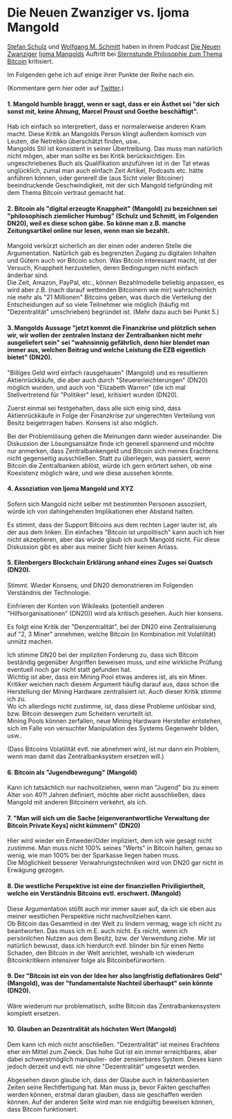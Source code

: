# Die Neuen Zwanziger vs. Ijoma Mangold

[Stefan Schulz](https://twitter.com/friiyo) und [Wolfgang M. Schmitt](https://twitter.com/SchmittJunior) haben in ihrem Podcast [Die Neuen Zwanziger](https://neuezwanziger.de/2022/02/krieg-geld-macht-chips-act-bitcoin-wohnen-afrika/) [Ijoma Mangolds](https://twitter.com/IjomaMangold) Auftritt bei [Sternstunde Philosophie zum Thema Bitcoin](https://www.srf.ch/play/tv/sternstunde-philosophie/video/bitcoin---eine-neue-weltordnung?urn=urn:srf:video:23e0942f-45a7-4864-85fb-912e075f07ec) kritisiert.

Im Folgenden gehe ich auf einige ihrer Punkte der Reihe nach ein.

(Kommentare gern hier oder auf [Twitter](https://twitter.com/BitcoinUndScifi).)

#### 1. Mangold humble braggt, wenn er sagt, dass er ein Ästhet sei "der sich sonst mit, keine Ahnung, Marcel Proust und Goethe beschäftigt".

Hab ich einfach so interpretiert, dass er normalerweise anderen Kram macht. Diese Kritik an Mangolds Person klingt außerdem komisch von Leuten, die Netrebko überschätzt finden, usw..  
Mangolds Stil ist konsistent in seiner Übertreibung. Das muss man natürlich nicht mögen, aber man sollte es bei Kritik berücksichtigen.
Ein ungeschriebenes Buch als Qualifikation anzuführen ist in der Tat etwas unglücklich, zumal man auch einfach Zeit Artikel, Podcasts etc. hätte anführen können, oder generell die (aus Sicht vieler Bitcoiner) beeindruckende Geschwindigkeit, mit der sich Mangold tiefgründing mit dem Thema Bitcoin vertraut gemacht hat.

#### 2. Bitcoin als "digital erzeugte Knappheit" (Mangold) zu bezeichnen sei "philosophisch ziemlicher Humbug" (Schulz und Schmitt, im Folgenden DN20), weil es diese schon gäbe. So könne man z.B. manche Zeitungsartikel online nur lesen, wenn man sie bezahlt.

Mangold verkürzt sicherlich an der einen oder anderen Stelle die Argumentation. Natürlich gab es begrenzten Zugang zu digitalen Inhalten und Gütern auch vor Bitcoin schon. Was Bitcoin interessant macht, ist der Versuch, Knappheit herzustellen, deren Bedingungen nicht einfach änderbar sind.  
Die Zeit, Amazon, PayPal, etc., können Bezahlmodelle beliebig anpassen, es wird aber z.B. (nach darauf wettenden Bitcoinern wie mir) wahrscheinlich nie mehr als "21 Millionen" Bitcoins geben, was durch die Verteilung der Entscheidungen auf so viele Teilnehmer wie möglich (häufig mit "Dezentralität" umschrieben) begründet ist. (Mehr dazu auch bei Punkt 5.)

#### 3. Mangolds Aussage "jetzt kommt die Finanzkrise und plötzlich sehen wir, wir wollen der zentralen Instanz der Zentralbanken nicht mehr ausgeliefert sein" sei "wahnsinnig gefährlich, denn hier blendet man immer aus, welchen Beitrag und welche Leistung die EZB eigentlich bietet" (DN20).

"Billiges Geld wird einfach rausgehauen" (Mangold) und es resultieren Aktienrückkäufe, die aber auch durch "Steuererleichterungen" (DN20) möglich wurden, und auch von "Elizabeth Warren" (die ich mal Stellvertretend für "Politiker" lese), kritisiert wurden (DN20).

Zuerst einmal sei festgehalten, dass alle sich einig sind, dass Aktienrückkäufe in Folge der Finanzkrise zur ungerechten Verteilung von Besitz beigetrragen haben. Konsens ist also möglich.

Bei der Problemlösung gehen die Meinungen dann wieder auseinander. Die Diskussion der Lösungsansätze finde ich generell spannend und möchte nur anmerken, dass Zentralbankengeld und Bitcoin sich meines Erachtens nicht gegenseitig ausschließen.
Statt zu überlegen, was passiert, wenn Bitcoin die Zentralbanken ablöst, würde ich gern erörtert sehen, ob eine Koexistenz möglich wäre, und wie diese aussehen könnte.

#### 4. Assoziation von Ijoma Mangold und XYZ

Sofern sich Mangold nicht selber mit bestimmten Personen assoziiert, würde ich von dahingehenden Implikationen eher Abstand halten.

Es stimmt, dass der Support Bitcoins aus dem rechten Lager lauter ist, als der aus dem linken. Ein einfaches "Bitcoin ist unpolitisch" kann auch ich hier nicht akzeptieren, aber das würde glaub ich auch Mangold nicht. Für diese Diskussion gibt es aber aus meiner Sicht hier keinen Anlass.

#### 5. Eilenbergers Blockchain Erklärung anhand eines Zuges sei Quatsch (DN20).

Stimmt. Wieder Konsens, und DN20 demonstrieren im Folgenden Verständnis der Technologie.

Einfrieren der Konten von Wikileaks (potentiell anderen "Hilfsorganisationen" (DN20)) wird als kritisch gesehen. Auch hier konsens.

Es folgt eine Kritik der "Denzentralität", bei der DN20 eine Zentralisierung auf "2, 3 Miner" annehmen, welche Bitcoin (in Kombination mit Volatilität) unnütz machen.

Ich stimme DN20 bei der impliziten Forderung zu, dass sich Bitcoin beständig gegenüber Angriffen beweisen muss, und eine wirkliche Prüfung eventuell noch gar nicht statt gefunden hat.  
Wichtig ist aber, dass ein Mining Pool etwas anderes ist, als ein Miner.  
Kritiker weichen nach diesem Argument häufig darauf aus, dass schon die Herstellung der Mining Hardware zentralisiert ist.
Auch dieser Kritik stimme ich zu.  
Wo ich allerdings nicht zustimme, ist, dass diese Probleme unlösbar sind, bzw. Bitcoin deswegen zum Scheitern verurteilt ist.  
Mining Pools können zerfallen, neue Mining Hardware Hersteller entstehen, sich im Falle von versuchter Manipulation des Systems Gegenwehr bilden, usw..

(Dass Bitcoins Volatilität evtl. nie abnehmen wird, ist nur dann ein Problem, wenn man damit das Zentralbanksystem ersetzen will.)

#### 6. Bitcoin als "Jugendbewegung" (Mangold)

Kann ich tatsächlich nur nachvollziehen, wenn man "Jugend" bis zu einem Alter von 40?! Jahren definiert, möchte aber nicht ausschließen, dass Mangold mit anderen Bitcoinern verkehrt, als ich.

#### 7. "Man will sich um die Sache [eigenverantwortliche Verwaltung der Bitcoin Private Keys] nicht kümmern" (DN20)

Hier wird wieder ein Entweder/Oder impliziert, dem ich wie gesagt nicht zustimme. Man muss nicht 100% seines "Werts" in Bitcoin halten, genau so wenig, wie man 100% bei der Sparkasse liegen haben muss.  
Die Möglichkeit besserer Verwahrungstechniken wird von DN20 gar nicht in Erwägung gezogen.

#### 8. Die westliche Perspektive ist eine der finanziellen Priviligiertheit, welche ein Verständnis Bitcoins evtl. erschwert. (Mangold)

Diese Argumentation stößt auch mir immer sauer auf, da ich sie eben aus meiner westlichen Perspektive nicht nachvollziehen kann.  
Ob Bitcoin das Gesamtleid in der Welt zu lindern vermag, wage ich nicht zu beantworten. Das muss ich m.E. auch nicht. Es reicht, wenn ich persönlichen Nutzen aus dem Besitz, bzw. der Verwendung ziehe. Mir ist natürlich bewusst, dass ich hierdurch evtl. blinder bin für einen Netto Schaden, den Bitcoin in der Welt anrichtet, weshalb ich wiederum Bitcoinkritikern intensiver folge als Bitcoinbefürwortern.

#### 9. Der "Bitcoin ist ein von der Idee her also langfristig deflationäres Geld" (Mangold), was der "fundamentalste Nachteil überhaupt" sein könnte (DN20).

Wäre wiederum nur problematisch, sollte Bitcoin das Zentralbankensystem komplett ersetzen.

#### 10. Glauben an Dezentralität als höchsten Wert (Mangold)

Dem kann ich mich nicht anschließen. "Dezentralität" ist meines Erachtens eher ein Mittel zum Zweck. Das hohe Gut ist ein immer erreichbares, aber dabei schwerstmöglich manipulier- oder zensierbares System. Dieses kann jedoch derzeit und evtl. nie ohne "Dezentralität" umgesetzt werden.

Abgesehen davon glaube ich, dass der Glaube auch in faktenbasierten Zeiten seine Rechtfertigung hat. Man muss ja, bevor Fakten geschaffen werden können, erstmal daran glauben, dass sie geschaffen werden können. Auf der anderen Seite wird man nie endgültig beweisen können, dass Bitcoin funktioniert.
